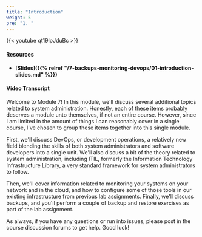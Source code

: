 ```yaml
---
title: "Introduction"
weight: 5
pre: "1. "
---
```


{{< youtube qt19lpJduBc >}}

#### Resources

* **[Slides]({{% relref "/7-backups-monitoring-devops/01-introduction-slides.md"  %}})**

#### Video Transcript

Welcome to Module 7! In this module, we'll discuss several additional topics related to system administration. Honestly, each of these items probably deserves a module unto themselves, if not an entire course. However, since I am limited in the amount of things I can reasonably cover in a single course, I've chosen to group these items together into this single module.

First, we'll discuss DevOps, or development operations, a relatively new field blending the skills of both system administrators and software developers into a single unit. We'll also discuss a bit of the theory related to system administration, including ITIL, formerly the Information Technology Infrastructure Library, a very standard framework for system administrators to follow.

Then, we'll cover information related to monitoring your systems on your network and in the cloud, and how to configure some of those tools in our existing infrastructure from previous lab assignments. Finally, we'll discuss backups, and you'll perform a couple of backup and restore exercises as part of the lab assignment.

As always, if you have any questions or run into issues, please post in the course discussion forums to get help. Good luck!
